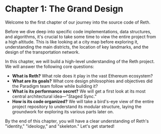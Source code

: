 # Chapter 1: The Grand Design

Welcome to the first chapter of our journey into the source code of Reth.

Before we dive deep into specific code implementations, data structures, and algorithms, it's crucial to take some time to view the entire project from a high altitude. This is like looking at a city map before exploring it, understanding the main districts, the location of key landmarks, and the design of the transportation network.

In this chapter, we will build a high-level understanding of the Reth project. We will answer the following core questions:

- **What is Reth?** What role does it play in the vast Ethereum ecosystem?
- **What are its goals?** What core design philosophies and objectives did the Paradigm team follow while building it?
- **What is its performance secret?** We will get a first look at its most central architectural idea—"Staged Sync."
- **How is its code organized?** We will take a bird's-eye view of the entire project repository to understand its modular structure, laying the groundwork for exploring its various parts later on.

By the end of this chapter, you will have a clear understanding of Reth's "identity," "ideology," and "skeleton." Let's get started!